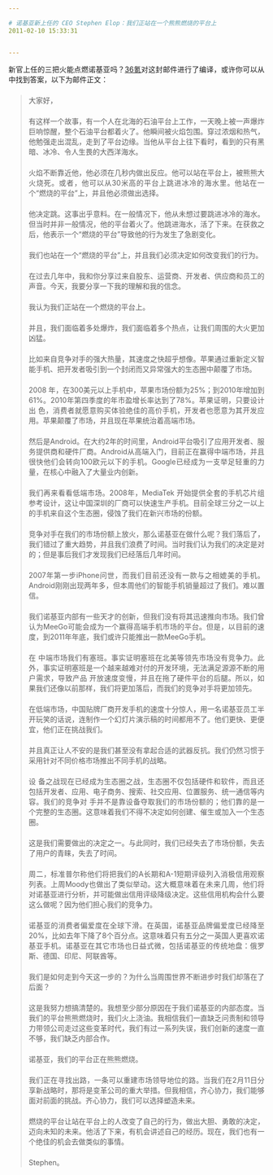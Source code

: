```yaml
---

# 诺基亚新上任的 CEO Stephen Elop：我们正站在一个熊熊燃烧的平台上
2011-02-10 15:33:31


---
```



<p style="margin: 0.0px 0.0px 1.5em;padding: 0.0px;border-width: 0.0px;outline-width: 0.0px;font-size: 14.0px;text-align: justify;">新官上任的三把火能点燃诺基亚吗？<a href="http://www.36kr.com/" target="_blank">36氪</a>对这封邮件进行了编译，或许你可以从中找到答案，以下为邮件正文：</p>
<blockquote>    <p style="margin: 0.0px 0.0px 1.5em;padding: 0.0px;border-width: 0.0px;outline-width: 0.0px;font-size: 14.0px;text-align: justify;">大家好，</p>
    <p style="margin: 0.0px 0.0px 1.5em;padding: 0.0px;border-width: 0.0px;outline-width: 0.0px;font-size: 14.0px;text-align: justify;">有这样一个故事，有一个人在北海的石油平台上工作，一天晚上被一声爆炸巨响惊醒，整个石油平台都着火了。他瞬间被火焰包围。穿过浓烟和热气，他勉强走出混乱，走到了平台边缘。当他从平台上往下看时，看到的只有黑暗、冰冷、令人生畏的大西洋海水。</p>
    <p style="margin: 0.0px 0.0px 1.5em;padding: 0.0px;border-width: 0.0px;outline-width: 0.0px;font-size: 14.0px;text-align: justify;">火焰不断靠近他，他必须在几秒内做出反应。他可以站在平台上，被熊熊大火烧死。或者，他可以从30米高的平台上跳进冰冷的海水里。他站在一个&ldquo;燃烧的平台&rdquo;上，并且他必须做出选择。</p>
    <p style="margin: 0.0px 0.0px 1.5em;padding: 0.0px;border-width: 0.0px;outline-width: 0.0px;font-size: 14.0px;text-align: justify;">他决定跳。这事出乎意料。在一般情况下，他从未想过要跳进冰冷的海水。但当时并非一般情况，他的平台着火了。他跳进海水，活了下来。在获救之后，他表示一个&ldquo;燃烧的平台&rdquo;导致他的行为发生了急剧变化。</p>
    <p style="margin: 0.0px 0.0px 1.5em;padding: 0.0px;border-width: 0.0px;outline-width: 0.0px;font-size: 14.0px;text-align: justify;">我们也站在一个&ldquo;燃烧的平台&rdquo;上，并且我们必须决定如何改变我们的行为。</p>
    <p style="margin: 0.0px 0.0px 1.5em;padding: 0.0px;border-width: 0.0px;outline-width: 0.0px;font-size: 14.0px;text-align: justify;">在过去几年中，我和你分享过来自股东、运营商、开发者、供应商和员工的声音。今天，我要分享一下我的理解和我的信念。</p>
    <p style="margin: 0.0px 0.0px 1.5em;padding: 0.0px;border-width: 0.0px;outline-width: 0.0px;font-size: 14.0px;text-align: justify;">我认为我们正站在一个燃烧的平台上。</p>
    <p style="margin: 0.0px 0.0px 1.5em;padding: 0.0px;border-width: 0.0px;outline-width: 0.0px;font-size: 14.0px;text-align: justify;">并且，我们面临着多处爆炸，我们面临着多个热点，让我们周围的大火更加凶猛。</p>
    <p style="margin: 0.0px 0.0px 1.5em;padding: 0.0px;border-width: 0.0px;outline-width: 0.0px;font-size: 14.0px;text-align: justify;">比如来自竞争对手的强大热量，其速度之快超乎想像。苹果通过重新定义智能手机、把开发者吸引到一个封闭而又异常强大的生态圈中颠覆了市场。</p>
    <p style="margin: 0.0px 0.0px 1.5em;padding: 0.0px;border-width: 0.0px;outline-width: 0.0px;font-size: 14.0px;text-align: justify;">2008 年，在300美元以上手机中，苹果市场份额为25%；到2010年增加到61%。2010年第四季度的年市盈增长率达到了78%。苹果证明，只要设计出 色，消费者就愿意购买体验绝佳的高价手机，开发者也愿意为其开发应用。苹果颠覆了市场，并且现在苹果统治着高端市场。</p>
    <p style="margin: 0.0px 0.0px 1.5em;padding: 0.0px;border-width: 0.0px;outline-width: 0.0px;font-size: 14.0px;text-align: justify;">然后是Android。在大约2年的时间里，Android平台吸引了应用开发者、服务提供商和硬件厂商。Android从高端入门，目前正在赢得中端市场，并且很快他们会转向100欧元以下的手机。Google已经成为一支举足轻重的力量，在核心中融入了大量业内创新。</p>
    <p style="margin: 0.0px 0.0px 1.5em;padding: 0.0px;border-width: 0.0px;outline-width: 0.0px;font-size: 14.0px;text-align: justify;">我们再来看看低端市场。2008年，MediaTek 开始提供全套的手机芯片组参考设计，这让中国深圳的厂商可以快速生产手机。目前全球三分之一以上的手机来自这个生态圈，侵蚀了我们在新兴市场的份额。</p>
    <p style="margin: 0.0px 0.0px 1.5em;padding: 0.0px;border-width: 0.0px;outline-width: 0.0px;font-size: 14.0px;text-align: justify;">竞争对手在我们的市场份额上放火，那么诺基亚在做什么呢？我们落后了，我们错过了重大趋势，并且我们浪费了时间。当时我们认为我们的决定是对的；但是事后我们才发现我们已经落后几年时间。</p>
    <p style="margin: 0.0px 0.0px 1.5em;padding: 0.0px;border-width: 0.0px;outline-width: 0.0px;font-size: 14.0px;text-align: justify;">2007年第一步iPhone问世，而我们目前还没有一款与之相媲美的手机。Android刚刚出现两年多，但本周他们的智能手机销量超过了我们。难以置信。</p>
    <p style="margin: 0.0px 0.0px 1.5em;padding: 0.0px;border-width: 0.0px;outline-width: 0.0px;font-size: 14.0px;text-align: justify;">我们诺基亚内部有一些天才的创新，但我们没有将其迅速推向市场。我们曾认为MeeGo可能会成为一个赢得高端手机市场的平台。但是，以目前的速度，到2011年年底，我们或许只能推出一款MeeGo手机。</p>
    <p style="margin: 0.0px 0.0px 1.5em;padding: 0.0px;border-width: 0.0px;outline-width: 0.0px;font-size: 14.0px;text-align: justify;">在 中端市场我们有塞班。事实证明塞班在北美等领先市场没有竞争力。此外，事实证明塞班是一个越来越难对付的开发环境，无法满足源源不断的用户需求，导致产品 开放速度变慢，并且在拖了硬件平台的后腿。所以，如果我们还像以前那样，我们将更加落后，而我们的竞争对手将更加领先。</p>
    <p style="margin: 0.0px 0.0px 1.5em;padding: 0.0px;border-width: 0.0px;outline-width: 0.0px;font-size: 14.0px;text-align: justify;">在低端市场，中国贴牌厂商开发手机的速度十分惊人，用一名诺基亚员工半开玩笑的话说，连制作一个幻灯片演示稿的时间都用不了。他们更快、更便宜，他们正在挑战我们。</p>
    <p style="margin: 0.0px 0.0px 1.5em;padding: 0.0px;border-width: 0.0px;outline-width: 0.0px;font-size: 14.0px;text-align: justify;">并且真正让人不安的是我们甚至没有拿起合适的武器反抗。我们仍然习惯于采用针对不同价格市场推出不同手机的战略。</p>
    <p style="margin: 0.0px 0.0px 1.5em;padding: 0.0px;border-width: 0.0px;outline-width: 0.0px;font-size: 14.0px;text-align: justify;">设 备之战现在已经成为生态圈之战，生态圈不仅包括硬件和软件，而且还包括开发者、应用、电子商务、搜索、社交应用、位置服务、统一通信等内容。我们的竞争对 手并不是靠设备夺取我们的市场份额的；他们靠的是一个完整的生态圈。这意味着我们不得不决定如何创建、催生或加入一个生态圈。</p>
    <p style="margin: 0.0px 0.0px 1.5em;padding: 0.0px;border-width: 0.0px;outline-width: 0.0px;font-size: 14.0px;text-align: justify;">这是我们需要做出的决定之一。与此同时，我们已经失去了市场份额，失去了用户的青睐，失去了时间。</p>
    <p style="margin: 0.0px 0.0px 1.5em;padding: 0.0px;border-width: 0.0px;outline-width: 0.0px;font-size: 14.0px;text-align: justify;">周二，标准普尔称他们将把我们的A长期和A-1短期评级列入消极信用观察列表。上周Moody也做出了类似举动。这大概意味着在未来几周，他们将对诺基亚进行分析，并可能做出信用评级降级决定。这些信用机构会什么要这么做呢？因为他们担心我们的竞争力。</p>
    <p style="margin: 0.0px 0.0px 1.5em;padding: 0.0px;border-width: 0.0px;outline-width: 0.0px;font-size: 14.0px;text-align: justify;">诺基亚的消费者偏爱度在全球下滑。在英国，诺基亚品牌偏爱度已经降至20%，比如去年下降了8个百分点。这意味着只有五分之一英国人更喜欢诺基亚手机。诺基亚在其它市场也日益式微，包括诺基亚的传统地盘：俄罗斯、德国、印尼、阿联酋等。</p>
    <p style="margin: 0.0px 0.0px 1.5em;padding: 0.0px;border-width: 0.0px;outline-width: 0.0px;font-size: 14.0px;text-align: justify;">我们是如何走到今天这一步的？为什么当周围世界不断进步时我们却落在了后面？</p>
    <p style="margin: 0.0px 0.0px 1.5em;padding: 0.0px;border-width: 0.0px;outline-width: 0.0px;font-size: 14.0px;text-align: justify;">这是我努力想搞清楚的。我想至少部分原因在于我们诺基亚的内部态度。当我们的平台熊熊燃烧时，我们火上浇油。我相信我们一直缺乏问责制和领导力带领公司走过这些变革时代，我们有过一系列失误，我们创新的速度一直不够，我们缺乏内部合作。</p>
    <p style="margin: 0.0px 0.0px 1.5em;padding: 0.0px;border-width: 0.0px;outline-width: 0.0px;font-size: 14.0px;text-align: justify;">诺基亚，我们的平台正在熊熊燃烧。</p>
    <p style="margin: 0.0px 0.0px 1.5em;padding: 0.0px;border-width: 0.0px;outline-width: 0.0px;font-size: 14.0px;text-align: justify;">我们正在寻找出路，一条可以重建市场领导地位的路。当我们在2月11日分享新战略时，那将是变革公司的重大举措。但我相信，齐心协力，我们能够面对前面的挑战。齐心协力，我们可以选择塑造未来。</p>
    <p style="margin: 0.0px 0.0px 1.5em;padding: 0.0px;border-width: 0.0px;outline-width: 0.0px;font-size: 14.0px;text-align: justify;">燃烧的平台让站在平台上的人改变了自己的行为，做出大胆、勇敢的决定，迈向未知的未来。他活了下来，有机会讲述自己的经历。现在，我们也有一个绝佳的机会去做类似的事情。</p>
    <p style="margin: 0.0px 0.0px 1.5em;padding: 0.0px;border-width: 0.0px;outline-width: 0.0px;font-size: 14.0px;text-align: justify;">Stephen。</p>
</blockquote>
